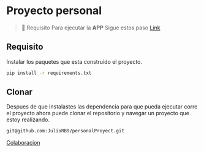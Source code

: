 # Proyecto personal
> :memo: Requisito
Para ejecutar la **APP**
Sigue estos paso 
[Link](https://github.com/ISEATO-JR/Labs-SpeedTest/blob/main/Notas.txt)

## Requisito
Instalar los paquetes que esta construido el proyecto.
```bash
pip install -r requirements.txt
```
## Clonar
Despues de que instalastes las dependencia para que pueda ejecutar corre el proyecto
ahora puede clonar el repositorio y navegar un proyecto que estoy realizando.

```bash
git@github.com:JulioRB9/personalProyect.git
```

[Colaboracion](https://excalidraw.com/#room=140036f3d08e8acfa677,hNcW58CYI7mqX2RKzsp7gw)
